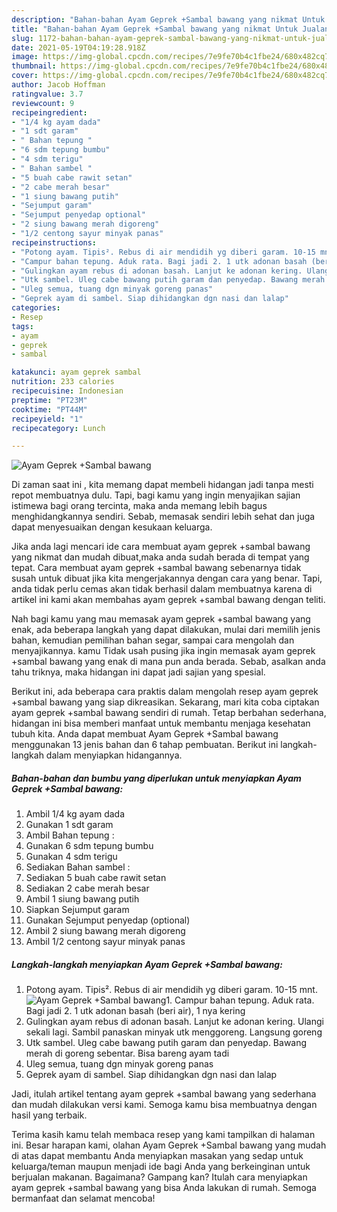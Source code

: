 ```yaml
---
description: "Bahan-bahan Ayam Geprek +Sambal bawang yang nikmat Untuk Jualan"
title: "Bahan-bahan Ayam Geprek +Sambal bawang yang nikmat Untuk Jualan"
slug: 1172-bahan-bahan-ayam-geprek-sambal-bawang-yang-nikmat-untuk-jualan
date: 2021-05-19T04:19:28.918Z
image: https://img-global.cpcdn.com/recipes/7e9fe70b4c1fbe24/680x482cq70/ayam-geprek-sambal-bawang-foto-resep-utama.jpg
thumbnail: https://img-global.cpcdn.com/recipes/7e9fe70b4c1fbe24/680x482cq70/ayam-geprek-sambal-bawang-foto-resep-utama.jpg
cover: https://img-global.cpcdn.com/recipes/7e9fe70b4c1fbe24/680x482cq70/ayam-geprek-sambal-bawang-foto-resep-utama.jpg
author: Jacob Hoffman
ratingvalue: 3.7
reviewcount: 9
recipeingredient:
- "1/4 kg ayam dada"
- "1 sdt garam"
- " Bahan tepung "
- "6 sdm tepung bumbu"
- "4 sdm terigu"
- " Bahan sambel "
- "5 buah cabe rawit setan"
- "2 cabe merah besar"
- "1 siung bawang putih"
- "Sejumput garam"
- "Sejumput penyedap optional"
- "2 siung bawang merah digoreng"
- "1/2 centong sayur minyak panas"
recipeinstructions:
- "Potong ayam. Tipis². Rebus di air mendidih yg diberi garam. 10-15 mnt."
- "Campur bahan tepung. Aduk rata. Bagi jadi 2. 1 utk adonan basah (beri air), 1 nya kering"
- "Gulingkan ayam rebus di adonan basah. Lanjut ke adonan kering. Ulangi sekali lagi. Sambil panaskan minyak utk menggoreng. Langsung goreng"
- "Utk sambel. Uleg cabe bawang putih garam dan penyedap. Bawang merah di goreng sebentar. Bisa bareng ayam tadi"
- "Uleg semua, tuang dgn minyak goreng panas"
- "Geprek ayam di sambel. Siap dihidangkan dgn nasi dan lalap"
categories:
- Resep
tags:
- ayam
- geprek
- sambal

katakunci: ayam geprek sambal 
nutrition: 233 calories
recipecuisine: Indonesian
preptime: "PT23M"
cooktime: "PT44M"
recipeyield: "1"
recipecategory: Lunch

---
```



![Ayam Geprek +Sambal bawang](https://img-global.cpcdn.com/recipes/7e9fe70b4c1fbe24/680x482cq70/ayam-geprek-sambal-bawang-foto-resep-utama.jpg)

Di zaman  saat ini , kita memang dapat membeli hidangan jadi tanpa mesti repot membuatnya dulu. Tapi, bagi kamu yang ingin menyajikan sajian istimewa bagi orang tercinta, maka anda memang lebih bagus menghidangkannya sendiri. Sebab, memasak sendiri lebih sehat dan juga dapat menyesuaikan dengan kesukaan keluarga.

Jika anda lagi mencari ide cara membuat ayam geprek +sambal bawang yang nikmat dan mudah dibuat,maka anda sudah berada di tempat yang tepat. Cara membuat ayam geprek +sambal bawang  sebenarnya tidak susah untuk dibuat jika kita mengerjakannya dengan cara yang benar. Tapi, anda tidak perlu cemas akan tidak berhasil dalam membuatnya 
karena di artikel ini kami akan membahas ayam geprek +sambal bawang dengan teliti.  



Nah bagi kamu yang mau memasak ayam geprek +sambal bawang yang enak, ada beberapa langkah yang dapat dilakukan, mulai dari memilih jenis bahan, kemudian pemilihan bahan segar, sampai cara mengolah dan menyajikannya. kamu Tidak usah pusing jika ingin memasak ayam geprek +sambal bawang yang enak di mana pun anda berada. Sebab, asalkan anda  tahu triknya, maka hidangan ini dapat jadi sajian yang spesial.

Berikut ini, ada beberapa cara praktis  dalam mengolah resep ayam geprek +sambal bawang yang siap dikreasikan. Sekarang, mari kita coba ciptakan ayam geprek +sambal bawang sendiri di rumah. Tetap berbahan sederhana, hidangan ini bisa memberi manfaat untuk membantu menjaga kesehatan tubuh kita. Anda dapat membuat Ayam Geprek +Sambal bawang menggunakan 13 jenis bahan dan 6 tahap pembuatan. Berikut ini langkah-langkah dalam menyiapkan hidangannya.

<!--inarticleads1-->

##### Bahan-bahan dan bumbu yang diperlukan untuk menyiapkan Ayam Geprek +Sambal bawang:

1. Ambil 1/4 kg ayam dada
1. Gunakan 1 sdt garam
1. Ambil  Bahan tepung :
1. Gunakan 6 sdm tepung bumbu
1. Gunakan 4 sdm terigu
1. Sediakan  Bahan sambel :
1. Sediakan 5 buah cabe rawit setan
1. Sediakan 2 cabe merah besar
1. Ambil 1 siung bawang putih
1. Siapkan Sejumput garam
1. Gunakan Sejumput penyedap (optional)
1. Ambil 2 siung bawang merah digoreng
1. Ambil 1/2 centong sayur minyak panas




<!--inarticleads2-->

##### Langkah-langkah menyiapkan Ayam Geprek +Sambal bawang:

1. Potong ayam. Tipis². Rebus di air mendidih yg diberi garam. 10-15 mnt.
<img src="https://img-global.cpcdn.com/steps/77e68e7db762b5c1/160x128cq70/ayam-geprek-sambal-bawang-langkah-memasak-1-foto.jpg" alt="Ayam Geprek +Sambal bawang">1. Campur bahan tepung. Aduk rata. Bagi jadi 2. 1 utk adonan basah (beri air), 1 nya kering
1. Gulingkan ayam rebus di adonan basah. Lanjut ke adonan kering. Ulangi sekali lagi. Sambil panaskan minyak utk menggoreng. Langsung goreng
1. Utk sambel. Uleg cabe bawang putih garam dan penyedap. Bawang merah di goreng sebentar. Bisa bareng ayam tadi
1. Uleg semua, tuang dgn minyak goreng panas
1. Geprek ayam di sambel. Siap dihidangkan dgn nasi dan lalap




Jadi, itulah artikel tentang  ayam geprek +sambal bawang  yang sederhana dan mudah dilakukan versi kami. Semoga kamu bisa membuatnya dengan hasil yang terbaik. 

Terima kasih kamu telah membaca resep yang kami tampilkan di halaman ini. Besar harapan kami, olahan  Ayam Geprek +Sambal bawang yang mudah di atas dapat membantu Anda menyiapkan masakan yang sedap untuk keluarga/teman maupun menjadi ide bagi Anda yang berkeinginan untuk berjualan makanan. Bagaimana? Gampang kan? Itulah cara menyiapkan ayam geprek +sambal bawang yang bisa Anda lakukan di rumah. Semoga bermanfaat dan selamat mencoba!

